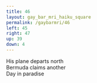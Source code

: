 ```yaml
---
title: 46
layout: gay_bar_mri_haiku_square
permalink: /gaybarmri/46
left: 45
right: 47
up: 39
down: 4
---
```

His plane departs north  
Bermuda claims another  
Day in paradise
